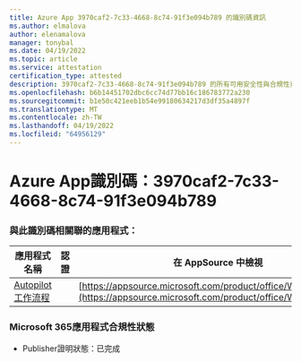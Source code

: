 ```yaml
---
title: Azure App 3970caf2-7c33-4668-8c74-91f3e094b789 的識別碼資訊
ms.author: elmalova
author: elenamalova
manager: tonybal
ms.date: 04/19/2022
ms.topic: article
ms.service: attestation
certification_type: attested
description: 3970caf2-7c33-4668-8c74-91f3e094b789 的所有可用安全性與合規性資訊。
ms.openlocfilehash: b6b14451702dbc6cc74d77bb16c186783772a230
ms.sourcegitcommit: b1e50c421eeb1b54e99180634217d3df35a4897f
ms.translationtype: MT
ms.contentlocale: zh-TW
ms.lasthandoff: 04/19/2022
ms.locfileid: "64956129"
---
```

# <a name="azure-app-id-3970caf2-7c33-4668-8c74-91f3e094b789"></a>Azure App識別碼：3970caf2-7c33-4668-8c74-91f3e094b789


### <a name="apps-associated-with-this-id"></a>與此識別碼相關聯的應用程式：
| **應用程式名稱** | **認證** | **在 AppSource 中檢視** |
|--------------|---------------|-----------------------|
| [Autopilot 工作流程](../forward/WA200003745.md) |  | [https://appsource.microsoft.com/product/office/WA200003745](https://appsource.microsoft.com/product/office/WA200003745) |

### <a name="microsoft-365-app-compliance-status"></a>Microsoft 365應用程式合規性狀態
- Publisher證明狀態：已完成
